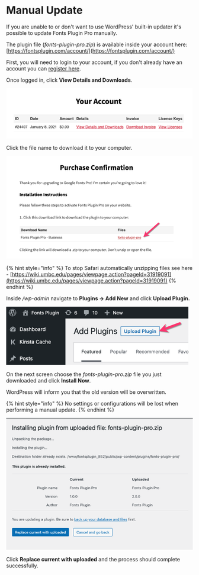 # Manual Update

If you are unable to or don't want to use WordPress' built-in updater it's possible to update Fonts Plugin Pro manually.

The plugin file (_fonts-plugin-pro.zip_) is available inside your account here: [https://fontsplugin.com/account/](https://fontsplugin.com/account/)

First, you will need to login to your account, if you don't already have an account you can [register here](https://fontsplugin.com/account-registration/).

Once logged in, click **View Details and Downloads**.

![](<.gitbook/assets/image (31).png>)

Click the file name to download it to your computer.

![](<.gitbook/assets/image (29).png>)

{% hint style="info" %}
To stop Safari automatically unzipping files see here - [https://wiki.umbc.edu/pages/viewpage.action?pageId=31919091](https://wiki.umbc.edu/pages/viewpage.action?pageId=31919091)
{% endhint %}

Inside _/wp-admin_ navigate to **Plugins → Add New** and click **Upload Plugin.**

![](<.gitbook/assets/image (30).png>)

On the next screen choose the _fonts-plugin-pro.zip_ file you just downloaded and click **Install Now**.

WordPress will inform you that the old version will be overwritten.&#x20;

{% hint style="info" %}
No settings or configurations will be lost when performing a manual update.
{% endhint %}

![](<.gitbook/assets/image (32).png>)

Click **Replace current with uploaded** and the process should complete successfully.
